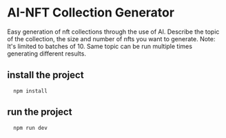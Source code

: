 # AI-NFT Collection Generator 

Easy generation of nft collections through the use of AI. Describe the topic of the collection, the size and number of nfts you want to generate. Note: It's limited to batches of 10. Same topic can be run multiple times generating different results.

## install the project

```
  npm install

```

## run the project

```
  npm run dev
```
